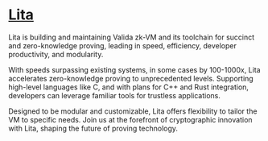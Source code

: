 # [Lita](https://www.lita.foundation/)

Lita is building and maintaining Valida zk-VM and its toolchain for succinct and zero-knowledge proving, leading in speed, efficiency, developer productivity, and modularity.

With speeds surpassing existing systems, in some cases by 100-1000x, Lita accelerates zero-knowledge proving to unprecedented levels. Supporting high-level languages like C, and with plans for C++ and Rust integration, developers can leverage familiar tools for trustless applications.

Designed to be modular and customizable, Lita offers flexibility to tailor the VM to specific needs. Join us at the forefront of cryptographic innovation with Lita, shaping the future of proving technology.
